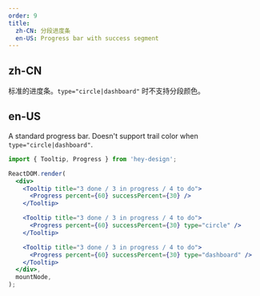 ```yaml
---
order: 9
title:
  zh-CN: 分段进度条
  en-US: Progress bar with success segment
---
```


## zh-CN

标准的进度条。`type="circle|dashboard"` 时不支持分段颜色。

## en-US

A standard progress bar. Doesn't support trail color when `type="circle|dashboard"`.

```jsx
import { Tooltip, Progress } from 'hey-design';

ReactDOM.render(
  <div>
    <Tooltip title="3 done / 3 in progress / 4 to do">
      <Progress percent={60} successPercent={30} />
    </Tooltip>

    <Tooltip title="3 done / 3 in progress / 4 to do">
      <Progress percent={60} successPercent={30} type="circle" />
    </Tooltip>

    <Tooltip title="3 done / 3 in progress / 4 to do">
      <Progress percent={60} successPercent={30} type="dashboard" />
    </Tooltip>
  </div>,
  mountNode,
);
```
